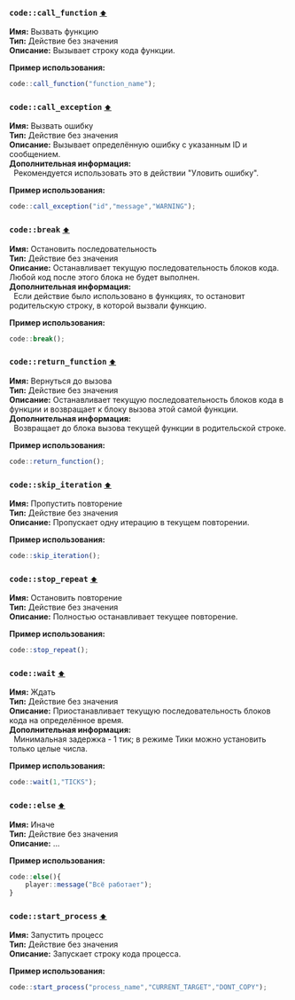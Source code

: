 <h3 id=call_function>
  <code>code::call_function</code>
  <a href="#" style="font-size: 12px; margin-left:">⬆️</a>
</h3>

**Имя:** Вызвать функцию\
**Тип:** Действие без значения\
**Описание:** Вызывает строку кода функции.

**Пример использования:** 
```ts
code::call_function("function_name");
```

<h3 id=control_call_exception>
  <code>code::call_exception</code>
  <a href="#" style="font-size: 12px; margin-left:">⬆️</a>
</h3>

**Имя:** Вызвать ошибку\
**Тип:** Действие без значения\
**Описание:** Вызывает определённую ошибку с указанным ID и сообщением.\
**Дополнительная информация:**\
&nbsp;&nbsp;Рекомендуется использовать это в действии "Уловить ошибку".

**Пример использования:** 
```ts
code::call_exception("id","message","WARNING");
```

<h3 id=control_end_thread>
  <code>code::break</code>
  <a href="#" style="font-size: 12px; margin-left:">⬆️</a>
</h3>

**Имя:** Остановить последовательность\
**Тип:** Действие без значения\
**Описание:** Останавливает текущую последовательность блоков кода. Любой код после этого блока не будет выполнен.\
**Дополнительная информация:**\
&nbsp;&nbsp;Если действие было использовано в функциях, то остановит родительскую строку, в которой вызвали функцию.

**Пример использования:** 
```ts
code::break();
```

<h3 id=control_return_function>
  <code>code::return_function</code>
  <a href="#" style="font-size: 12px; margin-left:">⬆️</a>
</h3>

**Имя:** Вернуться до вызова\
**Тип:** Действие без значения\
**Описание:** Останавливает текущую последовательность блоков кода в функции и возвращает к блоку вызова этой самой функции.\
**Дополнительная информация:**\
&nbsp;&nbsp;Возвращает до блока вызова текущей функции в родительской строке.

**Пример использования:** 
```ts
code::return_function();
```

<h3 id=control_skip_iteration>
  <code>code::skip_iteration</code>
  <a href="#" style="font-size: 12px; margin-left:">⬆️</a>
</h3>

**Имя:** Пропустить повторение\
**Тип:** Действие без значения\
**Описание:** Пропускает одну итерацию в текущем повторении.

**Пример использования:** 
```ts
code::skip_iteration();
```

<h3 id=control_stop_repeat>
  <code>code::stop_repeat</code>
  <a href="#" style="font-size: 12px; margin-left:">⬆️</a>
</h3>

**Имя:** Остановить повторение\
**Тип:** Действие без значения\
**Описание:** Полностью останавливает текущее повторение.

**Пример использования:** 
```ts
code::stop_repeat();
```

<h3 id=control_wait>
  <code>code::wait</code>
  <a href="#" style="font-size: 12px; margin-left:">⬆️</a>
</h3>

**Имя:** Ждать\
**Тип:** Действие без значения\
**Описание:** Приостанавливает текущую последовательность блоков кода на определённое время.\
**Дополнительная информация:**\
&nbsp;&nbsp;Минимальная задержка - 1 тик; в режиме Тики можно установить только целые числа.

**Пример использования:** 
```ts
code::wait(1,"TICKS");
```

<h3 id=else>
  <code>code::else</code>
  <a href="#" style="font-size: 12px; margin-left:">⬆️</a>
</h3>

**Имя:** Иначе\
**Тип:** Действие без значения\
**Описание:** ...

**Пример использования:** 
```ts
code::else(){
    player::message("Всё работает");
}
```

<h3 id=start_process>
  <code>code::start_process</code>
  <a href="#" style="font-size: 12px; margin-left:">⬆️</a>
</h3>

**Имя:** Запустить процесс\
**Тип:** Действие без значения\
**Описание:** Запускает строку кода процесса.

**Пример использования:** 
```ts
code::start_process("process_name","CURRENT_TARGET","DONT_COPY");
```

